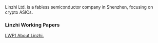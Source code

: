 Linzhi Ltd. is a fabless semiconductor company in Shenzhen,
focusing on crypto ASICs.

<h3>Linzhi Working Papers</h3>

<a href="https://github.com/LinzhiChips/linzhichips.github.io/raw/master/LWP/LWP1-About-Linzhi.pdf">LWP1 About Linzhi.</a>
